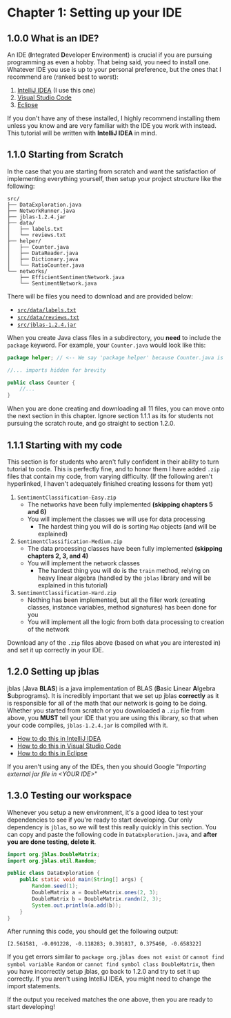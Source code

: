 # Chapter 1: Setting up your IDE

## 1.0.0 What is an IDE?
An IDE (**I**ntegrated **D**eveloper **E**nvironment) is crucial if you are pursuing programming as even a hobby. That being said, you need to install one. Whatever IDE you use is up to your personal preference, but the ones that I recommend are (ranked best to worst):

 1. [IntelliJ IDEA](https://www.jetbrains.com/idea/) (I use this one)
 2. [Visual Studio Code](https://code.visualstudio.com/)
 3. [Eclipse](https://www.eclipse.org/downloads/packages/)

If you don't have any of these installed, I highly recommend installing them unless you know and are very familiar with the IDE you work with instead. This tutorial will be written with **IntelliJ IDEA** in mind.

## 1.1.0 Starting from Scratch
In the case that you are starting from scratch and want the satisfaction of implementing everything yourself, then setup your project structure like the following:
```
src/
├── DataExploration.java
├── NetworkRunner.java
├── jblas-1.2.4.jar
├── data/
│   ├── labels.txt
│   └── reviews.txt
├── helper/
│   ├── Counter.java
│   ├── DataReader.java
│   ├── Dictionary.java
│   └── RatioCounter.java
└── networks/
    ├── EfficientSentimentNetwork.java
    └── SentimentNetwork.java
```
There will be files you need to download and are provided below:

* [`src/data/labels.txt`](https://github.com/anishg24/JavaSentimentNetwork/releases/download/datav1/labels.txt)
* [`src/data/reviews.txt`](https://github.com/anishg24/JavaSentimentNetwork/releases/download/datav1/reviews.txt)
* [`src/jblas-1.2.4.jar`](https://github.com/anishg24/JavaSentimentNetwork/releases/download/scratch/jblas-1.2.4.jar)

When you create Java class files in a subdirectory, you **need** to include the `package` keyword. For example, your `Counter.java` would look like this:
```java
package helper; // <-- We say 'package helper' because Counter.java is in the "helper" folder.

//... imports hidden for brevity

public class Counter {
	//...
}
```

When you are done creating and downloading all 11 files, you can move onto the next section in this chapter. Ignore section 1.1.1 as its for students not pursuing the scratch route, and go straight to section 1.2.0.

## 1.1.1 Starting with my code
This section is for students who aren't fully confident in their ability to turn tutorial to code. This is perfectly fine, and to honor them I have added `.zip` files that contain my code, from varying difficulty. (If the following aren't hyperlinked, I haven't adequately finished creating lessons for them yet)

1. `SentimentClassification-Easy.zip`
	* The networks have been fully implemented **(skipping chapters 5 and 6)**
	* You will implement the classes we will use for data processing
		* The hardest thing you will do is sorting `Map` objects (and will be explained)
2. `SentimentClassification-Medium.zip`
	* The data processing classes have been fully implemented **(skipping chapters 2, 3, and 4)**
	* You will implement the network classes
		* The hardest thing you will do is the `train` method, relying on heavy linear algebra (handled by the `jblas` library and will be explained in this tutorial)
3. `SentimentClassification-Hard.zip`
	* Nothing has been implemented, but all the filler work (creating classes, instance variables, method signatures) has been done for you
	* You will implement all the logic from both data processing to creation of the network

Download any of the `.zip` files above (based on what you are interested in) and set it up correctly in your IDE.

## 1.2.0 Setting up jblas
jblas (**J**ava **BLAS**) is a java implementation of BLAS (**B**asic **L**inear **A**lgebra **S**ubprograms). It is incredibly important that we set up jblas **correctly** as it is responsible for all of the math that our network is going to be doing. Whether you started from scratch or you downloaded a `.zip` file from above, you **MUST** tell your IDE that you are using this library, so that when your code compiles, `jblas-1.2.4.jar` is compiled with it.

* [How to do this in IntelliJ IDEA](https://stackoverflow.com/a/1051705/13351776)
* [How to do this in Visual Studio Code](https://stackoverflow.com/a/54535301/13351776)
* [How to do this in Eclipse](https://www.edureka.co/community/4028/how-to-import-a-jar-file-in-eclipse)

If you aren't using any of the IDEs, then you should Google "*Importing external jar file in \<YOUR IDE\>*"

## 1.3.0 Testing our workspace
Whenever you setup a new environment, it's a good idea to test your dependencies to see if you're ready to start developing. Our only dependency is `jblas`, so we will test this really quickly in this section. You can copy and paste the following code in `DataExploration.java`, and **after you are done testing, delete it**.
```java
import org.jblas.DoubleMatrix;
import org.jblas.util.Random;

public class DataExploration {
	public static void main(String[] args) {
		Random.seed(1);
		DoubleMatrix a = DoubleMatrix.ones(2, 3);
		DoubleMatrix b = DoubleMatrix.randn(2, 3);
		System.out.println(a.add(b));
	}
}
```
After running this code, you should get the following output:
```
[2.561581, -0.091228, -0.118283; 0.391817, 0.375460, -0.658322]
```
If you get errors similar to `package org.jblas does not exist` or `cannot find symbol variable Random` or `cannot find symbol class DoubleMatrix`, then you have incorrectly setup jblas, go back to 1.2.0 and try to set it up correctly. If you aren't using IntelliJ IDEA, you might need to change the import statements.

If the output you received matches the one above, then you are ready to start developing!
